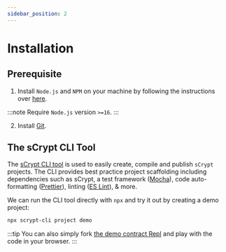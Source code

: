 ```yaml
---
sidebar_position: 2
---
```


# Installation

## Prerequisite

1. Install `Node.js` and `NPM` on your machine by following the instructions over [here](https://nodejs.org/en/download).

:::note
Require `Node.js` version `>=16`.
:::

2. Install [Git](https://git-scm.com/book/en/v2/Getting-Started-Installing-Git).

## The sCrypt CLI Tool

The [sCrypt CLI tool](https://github.com/sCrypt-Inc/scrypt-cli) is used to easily create, compile and publish `sCrypt` projects. The CLI provides best practice project scaffolding including dependencies such as sCrypt, a test framework ([Mocha](https://mochajs.org)), code auto-formatting ([Prettier](https://prettier.io)), linting ([ES Lint](https://eslint.org)), & more.

We can run the CLI tool directly with `npx` and try it out by creating a demo project:

```sh
npx scrypt-cli project demo
```

:::tip
You can also simply fork [the demo contract Repl](https://replit.com/@msinkec/scryptTS-demo) and play with the code in your browser.
:::
